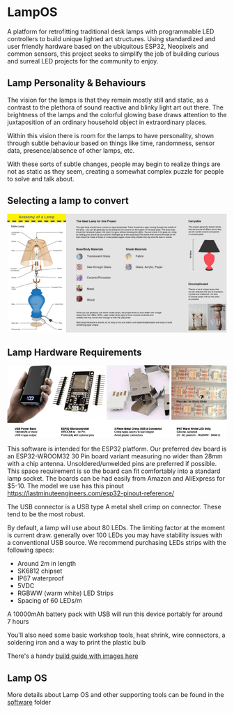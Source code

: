 # LampOS

A platform for retrofitting traditional desk lamps with programmable LED controllers to build unique lighted art structures. Using standardized and user friendly hardware based on the ubiquitous ESP32, Neopixels and common sensors, this project seeks to simplify the job of building curious and surreal LED projects for the community to enjoy.

## Lamp Personality & Behaviours

The vision for the lamps is that they remain mostly still and static, as a contrast to the plethora of sound reactive and blinky light art out there. The brightness of the lamps and the colorful glowing base draws attention to the juxtaposition of an ordinary household object in extraordinary places.

Within this vision there is room for the lamps to have personality, shown through subtle behaviour based on things like time, randomness, sensor data, presence/absence of other lamps, etc.

With these sorts of subtle changes, people may begin to realize things are not as static as they seem, creating a somewhat complex puzzle for people to solve and talk about.

## Selecting a lamp to convert

![Preferred lamp guidelines](hardware/build/images/Lamp-Selection-Guide.jpg)

## Lamp Hardware Requirements

![Main Lamp Components](hardware/build/images/important-lamp-parts.jpg)

This software is intended for the ESP32 platform. Our preferred dev board is an ESP32-WROOM32 30 Pin board variant measuring no wider than 28mm with a chip antenna. Unsoldered/unwelded pins are preferred if possible. This space requirement is so the board can fit comfortably into a standard lamp socket. The boards can be had easily from Amazon and AliExpress for $5-10. The model we use has this pinout <https://lastminuteengineers.com/esp32-pinout-reference/>

The USB connector is a USB type A metal shell crimp on connector. These tend to be the most robust.

By default, a lamp will use about 80 LEDs. The limiting factor at the moment is current draw. generally over 100 LEDs you may have stability issues with a conventional USB source. We recommend purchasing LEDs strips with the following specs:

- Around 2m in length
- SK6812 chipset
- IP67 waterproof
- 5VDC
- RGBWW (warm white) LED Strips
- Spacing of 60 LEDs/m

A 10000mAh battery pack with USB will run this device portably for around 7 hours

You'll also need some basic workshop tools, heat shrink, wire connectors, a soldering iron and a way to print the plastic bulb

There's a handy [build guide with images here](hardware/build/README.md)

## Lamp OS

More details about Lamp OS and other supporting tools can be found in the [software](software/) folder
